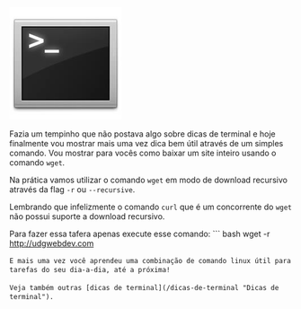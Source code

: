 ![Terminal Console Linux](/images/terminal-console-linux.jpg)

Fazia um tempinho que não postava algo sobre dicas de terminal e hoje finalmente vou mostrar mais uma vez dica bem útil através de um simples comando. Vou mostrar para vocês como baixar um site inteiro usando o comando `wget`.

Na prática vamos utilizar o comando `wget` em modo de download recursivo através da flag `-r` ou `--recursive`.

Lembrando que infelizmente o comando `curl` que é um concorrente do `wget` não possui suporte a download recursivo.

Para fazer essa tafera apenas execute esse comando: ``` bash
 wget -r http://udgwebdev.com
``` 
E mais uma vez você aprendeu uma combinação de comando linux útil para tarefas do seu dia-a-dia, até a próxima!

Veja também outras [dicas de terminal](/dicas-de-terminal "Dicas de terminal").